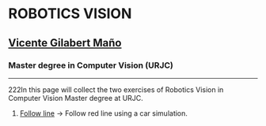 # ROBOTICS VISION 
## [Vicente Gilabert Maño](https://www.linkedin.com/in/vgilabert/)
### Master degree in Computer Vision (URJC)
---

222In this page will collect the two exercises of Robotics Vision in Computer Vision Master degree at URJC. 

1. [Follow line](Follow_line/FollowLine_index.md) -> Follow red line using a car simulation.
